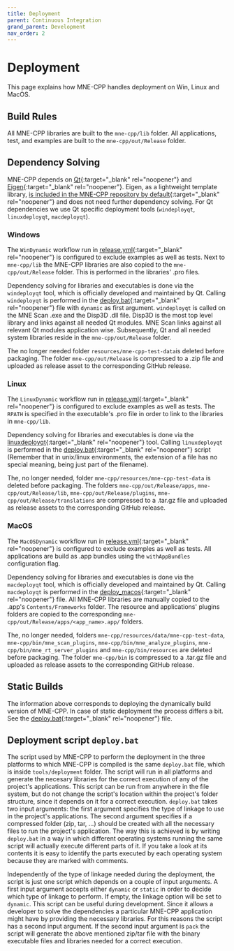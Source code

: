 ```yaml
---
title: Deployment
parent: Continuous Integration
grand_parent: Development
nav_order: 2
---
```


# Deployment

This page explains how MNE-CPP handles deployment on Win, Linux and MacOS.

## Build Rules

All MNE-CPP libraries are built to the `mne-cpp/lib` folder. All applications, test, and examples are built to the `mne-cpp/out/Release` folder.

## Dependency Solving
MNE-CPP depends on [Qt](https://www.qt.io/){:target="_blank" rel="noopener"} and [Eigen](http://eigen.tuxfamily.org/index.php?title=Main_Page){:target="_blank" rel="noopener"}. Eigen, as a lightweight template library, [is included in the MNE-CPP repository by default](https://github.com/mne-tools/mne-cpp/tree/main/include/3rdParty/eigen3){:target="_blank" rel="noopener"} and does not need further dependency solving. For Qt dependencies we use Qt specific deployment tools (`windeployqt`, `linuxdeployqt`, `macdeployqt`).

### Windows
The `WinDynamic` workflow run in [release.yml](https://github.com/mne-tools/mne-cpp/blob/main/.github/workflows/release.yml){:target="_blank" rel="noopener"} is configured to exclude examples as well as tests. Next to `mne-cpp/lib` the MNE-CPP libraries are also copied to the `mne-cpp/out/Release` folder. This is performed in the libraries' .pro files. 

Dependency solving for libraries and executables is done via the `windeployqt` tool, which is officially developed and maintained by Qt. Calling `windeployqt` is performed in the [deploy.bat](https://github.com/mne-tools/mne-cpp/blob/main/tools/deployment/deploy.bat){:target="_blank" rel="noopener"} file with `dynamic` as first argument. `windeployqt` is called on the MNE Scan .exe and the Disp3D .dll file. Disp3D is the most top level library and links against all needed Qt modules. MNE Scan links against all relevant Qt modules application wise. Subsequently, Qt and all needed system libraries reside in the `mne-cpp/out/Release` folder.

The no longer needed folder `resources/mne-cpp-test-data`is deleted before packaging. The folder `mne-cpp/out/Release` is compressed to a .zip file and uploaded as release asset to the corresponding GitHub release.

### Linux
The `LinuxDynamic` workflow run in [release.yml](https://github.com/mne-tools/mne-cpp/blob/main/.github/workflows/release.yml){:target="_blank" rel="noopener"} is configured to exclude examples as well as tests. The `RPATH` is specified in the executable's .pro file in order to link to the libraries in `mne-cpp/lib`.

Dependency solving for libraries and executables is done via the [linuxdeployqt](https://github.com/probonopd/linuxdeployqt){:target="_blank" rel="noopener"} tool. Calling `linuxdeployqt` is performed in the [deploy.bat](https://github.com/mne-tools/mne-cpp/blob/main/tools/deployment/deploy.bat){:target="_blank" rel="noopener"} script (Remember that in unix/linux environments, the extension of a file has no special meaning, being just part of the filename).

The, no longer needed, folder `mne-cpp/resources/mne-cpp-test-data` is deleted before packaging.  The folders `mne-cpp/out/Release/apps`, `mne-cpp/out/Release/lib`, `mne-cpp/out/Release/plugins`, `mne-cpp/out/Release/translations` are compressed to a .tar.gz file and uploaded as release assets to the corresponding GitHub release. 

### MacOS
The `MacOSDynamic` workflow run in [release.yml](https://github.com/mne-tools/mne-cpp/blob/main/.github/workflows/release.yml){:target="_blank" rel="noopener"} is configured to exclude examples as well as tests. All applications are build as .app bundles using the `withAppBundles` configuration flag.

Dependency solving for libraries and executables is done via the `macdeployqt` tool, which is officially developed and maintained by Qt. Calling `macdeployqt` is performed in the [deploy_macos](https://github.com/mne-tools/mne-cpp/blob/main/tools/deployment/deploy.bat){:target="_blank" rel="noopener"} file. All MNE-CPP libraries are manually copied to the .app's `Contents/Frameworks` folder. The resource and applications' plugins folders are copied to the corresponding `mne-cpp/out/Release/apps/<app_name>.app/` folders. 

The, no longer needed, folders `mne-cpp/resources/data/mne-cpp-test-data`, `mne-cpp/bin/mne_scan_plugins`, `mne-cpp/bin/mne_analyze_plugins`, `mne-cpp/bin/mne_rt_server_plugins` and `mne-cpp/bin/resources` are deleted before packaging. The folder `mne-cpp/bin` is compressed to a .tar.gz file and uploaded as release assets to the corresponding GitHub release.

## Static Builds

The information above corresponds to deploying the dynamically build version of MNE-CPP. In case of static deployment the process differs a bit. See the [deploy.bat](https://github.com/mne-tools/mne-cpp/blob/main/tools/deployment/deploy.bat){:target="_blank" rel="noopener"} file.

## Deployment script `deploy.bat`
The script used by MNE-CPP to perform the deployment in the three platforms to which MNE-CPP is compiled is the same `deploy.bat` file, which is inside `tools/deployment` folder. The script will run in all platforms and generate the necesary libraries for the correct execution of any of the project's applications. This script can be run from anywhere in the file system, but do not change the script's location within the project's folder structure, since it depends on it for a correct execution. ```deploy.bat``` takes two input arguments: the first argument specifies the type of linkage to use in the project's applications. The second argument specifies if a compressed folder (zip, tar, ...) should be created with all the necessary files to run the project's application. 
The way this is achieved is by writing `deploy.bat` in a way in which different operating systems running the same script will actually execute different parts of it. If you take a look at its contents it is easy to identify the parts executed by each operating system because they are marked with comments. 

Independently of the type of linkage needed during the deployment, the script is just one script which depends on a couple of input arguments. A first input argument accepts either ```dynamic``` or ```static``` in order to decide which type of linkage to perform. If empty, the linkage option will be set to ```dynamic```. This script can be useful during development. Since it allows a developer to solve the dependencies a particular MNE-CPP application might have by providing the necessary libraries. For this reasons the script has a second input argument. If the second input argument is ```pack``` the script will generate the above mentioned zip/tar file with the binary executable files and libraries needed for a correct execution.